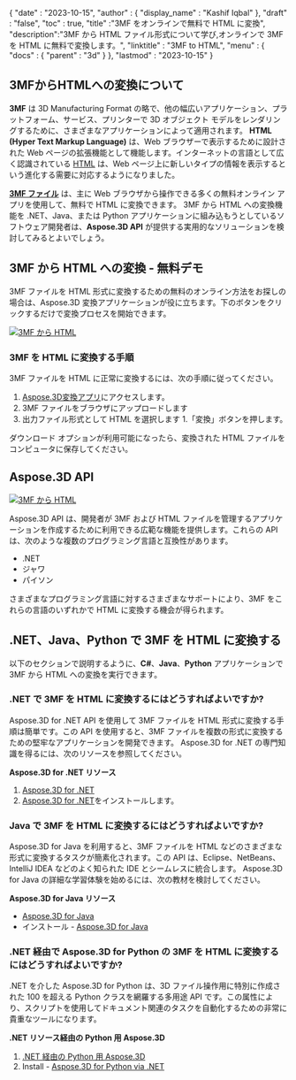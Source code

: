 {
  "date" : "2023-10-15",
  "author" : {
    "display_name" : "Kashif Iqbal"
},
  "draft" : "false",
  "toc" : true,
  "title" :"3MF をオンラインで無料で HTML に変換",
  "description":"3MF から HTML ファイル形式について学び,オンラインで 3MF を HTML に無料で変換します。",
  "linktitle" : "3MF to HTML",
  "menu" : {
    "docs" : {
      "parent" : "3d"
}
},
  "lastmod" : "2023-10-15"
}

## 3MFからHTMLへの変換について

**3MF** は 3D Manufacturing Format の略で、他の幅広いアプリケーション、プラットフォーム、サービス、プリンターで 3D オブジェクト モデルをレンダリングするために、さまざまなアプリケーションによって適用されます。 **HTML (Hyper Text Markup Language)** は、Web ブラウザーで表示するために設計された Web ページの拡張機能として機能します。インターネットの言語として広く認識されている [HTML](/ja/web/html/) は、Web ページ上に新しいタイプの情報を表示するという進化する需要に対応するようになりました。

**[3MF ファイル](/ja/3d/3mf/)** は、主に Web ブラウザから操作できる多くの無料オンライン アプリを使用して、無料で HTML に変換できます。 3MF から HTML への変換機能を .NET、Java、または Python アプリケーションに組み込もうとしているソフトウェア開発者は、**Aspose.3D API** が提供する実用的なソリューションを検討してみるとよいでしょう。

## 3MF から HTML への変換 - 無料デモ

3MF ファイルを HTML 形式に変換するための無料のオンライン方法をお探しの場合は、Aspose.3D 変換アプリケーションが役に立ちます。下のボタンをクリックするだけで変換プロセスを開始できます。

[![3MF から HTML](../3mf-to-html.png)](https://products.aspose.app/3d/conversion/)

### 3MF を HTML に変換する手順

3MF ファイルを HTML に正常に変換するには、次の手順に従ってください。

1. [Aspose.3D変換アプリ](https://products.aspose.app/3d/conversion/)にアクセスします。
1. 3MF ファイルをブラウザにアップロードします
1. 出力ファイル形式として HTML を選択します
1.「変換」ボタンを押します。

ダウンロード オプションが利用可能になったら、変換された HTML ファイルをコンピュータに保存してください。

## Aspose.3D API

[![3MF から HTML](../try-aspose-3d.png)](https://products.aspose.com/3d/)

Aspose.3D API は、開発者が 3MF および HTML ファイルを管理するアプリケーションを作成するために利用できる広範な機能を提供します。これらの API は、次のような複数のプログラミング言語と互換性があります。

* .NET
* ジャワ
* パイソン

さまざまなプログラミング言語に対するさまざまなサポートにより、3MF をこれらの言語のいずれかで HTML に変換する機会が得られます。

## .NET、Java、Python で 3MF を HTML に変換する

以下のセクションで説明するように、**C#**、**Java**、**Python** アプリケーションで 3MF から HTML への変換を実行できます。

### .NET で 3MF を HTML に変換するにはどうすればよいですか?

Aspose.3D for .NET API を使用して 3MF ファイルを HTML 形式に変換する手順は簡単です。この API を使用すると、3MF ファイルを複数の形式に変換するための堅牢なアプリケーションを開発できます。 Aspose.3D for .NET の専門知識を得るには、次のリソースを参照してください。

**Aspose.3D for .NET リソース**

1. [Aspose.3D for .NET](https://products.aspose.com/3d/net/)
1. [Aspose.3D for .NET](https://docs.aspose.com/3d/net/installation/)をインストールします。

### Java で 3MF を HTML に変換するにはどうすればよいですか?

Aspose.3D for Java を利用すると、3MF ファイルを HTML などのさまざまな形式に変換するタスクが簡素化されます。この API は、Eclipse、NetBeans、IntelliJ IDEA などのよく知られた IDE とシームレスに統合します。 Aspose.3D for Java の詳細な学習体験を始めるには、次の教材を検討してください。

**Aspose.3D for Java リソース**

* [Aspose.3D for Java](https://products.aspose.com/3d/java/)
* インストール - [Aspose.3D for Java](https://docs.aspose.com/3d/java/installation/)

### .NET 経由で Aspose.3D for Python の 3MF を HTML に変換するにはどうすればよいですか?

.NET を介した Aspose.3D for Python は、3D ファイル操作用に特別に作成された 100 を超える Python クラスを網羅する多用途 API です。この属性により、スクリプトを使用してドキュメント関連のタスクを自動化するための非常に貴重なツールになります。

**.NET リソース経由の Python 用 Aspose.3D**

1. [.NET 経由の Python 用 Aspose.3D](https://products.aspose.com/3d/python-net/)
1. Install - [Aspose.3D for Python via .NET](https://releases.aspose.com/3d/python-net/)
